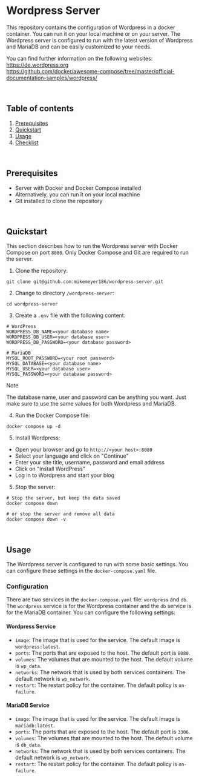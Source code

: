 # Wordpress Server

This repository contains the configuration of Wordpress in a docker container. You can run it on your local machine or on your server. The Wordpress server is configured to run with the latest version of Wordpress and MariaDB and can be easily customized to your needs.

You can find further information on the following websites:<br>
https://de.wordpress.org<br>
https://github.com/docker/awesome-compose/tree/master/official-documentation-samples/wordpress/<br>

<br>

## Table of contents

1. [Prerequisites](#prerequisites)
2. [Quickstart](#quickstart)
3. [Usage](#usage)
4. [Checklist](project-checklist.pdf)

<br>

## Prerequisites

-   Server with Docker and Docker Compose installed
-   Alternatively, you can run it on your local machine
-   Git installed to clone the repository

<br>

## Quickstart

This section describes how to run the Wordpress server with Docker Compose on port `8080`. Only Docker Compose and Git are required to run the server.

1. Clone the repository:

```shell
git clone git@github.com:mikemeyer186/wordpress-server.git
```

2. Change to directory `/wordpress-server`:

```shell
cd wordpress-server
```

3. Create a `.env` file with the following content:

```shell
# WordPress
WORDPRESS_DB_NAME=<your database name>
WORDPRESS_DB_USER=<your database user>
WORDPRESS_DB_PASSWORD=<your database password>

# MariaDB
MYSQL_ROOT_PASSWORD=<your root password>
MYSQL_DATABASE=<your database name>
MYSQL_USER=<your database user>
MYSQL_PASSWORD=<your database password>
```

> [!NOTE]
> The database name, user and password can be anything you want. Just make sure to use the same values for both Wordpress and MariaDB.

4. Run the Docker Compose file:

```shell
docker compose up -d
```

5. Install Wordpress:

-   Open your browser and go to `http://<your host>:8080`
-   Select your language and click on "Continue"
-   Enter your site title, username, password and email address
-   Click on "Install WordPress"
-   Log in to Wordpress and start your blog

5. Stop the server:

```shell
# Stop the server, but keep the data saved
docker compose down

# or stop the server and remove all data
docker compose down -v
```

<br>

## Usage

The Wordpress server is configured to run with some basic settings. You can configure these settings in the `docker-compose.yaml` file.

### Configuration

There are two services in the `docker-compose.yaml` file: `wordpress` and `db`. The `wordpress` service is for the Wordpress container and the `db` service is for the MariaDB container. You can configure the following settings:

#### Wordpress Service

-   `image`: The image that is used for the service. The default image is `wordpress:latest`.
-   `ports`: The ports that are exposed to the host. The default port is `8080`.
-   `volumes`: The volumes that are mounted to the host. The default volume is `wp_data`.
-   `networks`: The network that is used by both services containers. The default network is `wp_network`.
-   `restart`: The restart policy for the container. The default policy is `on-failure`.

#### MariaDB Service

-   `image`: The image that is used for the service. The default image is `mariadb:latest`.
-   `ports`: The ports that are exposed to the host. The default port is `3306`.
-   `volumes`: The volumes that are mounted to the host. The default volume is `db_data`.
-   `networks`: The network that is used by both services containers. The default network is `wp_network`.
-   `restart`: The restart policy for the container. The default policy is `on-failure`.
